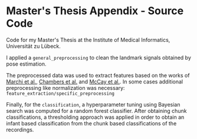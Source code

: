 # Master's Thesis Appendix - Source Code
Code for my Master's Thesis at the Institute of Medical Informatics, Universität zu Lübeck.

I applied a `general_preprocessing` to clean the landmark signals obtained by pose estimation.

The preprocessed data was used to extract features based on the works of 
[Marchi et al.](https://www.researchgate.net/publication/331867047_Automated_pose_estimation_captures_key_aspects_of_General_Movements_at_8-17_weeks_from_conventional_videos), [Chambers et al.](https://ieeexplore.ieee.org/stamp/stamp.jsp?arnumber=9214853) and [McCay et al.](https://www.researchgate.net/publication/336331058_Establishing_Pose_Based_Features_Using_Histograms_for_the_Detection_of_Abnormal_Infant_Movements). In
some cases additional preprocessing like normalization was necessary:
`feature_extraction/specific_preprocessing`

Finally, for the `classification`, a hyperparameter tuning using Bayesian search was 
computed for a random forest classifier. After obtaining chunk classifications, a thresholding
approach was applied in order to obtain an infant based classification from the chunk
based classifications of the recordings.
